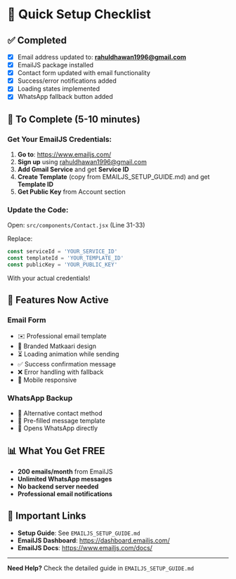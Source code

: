 # 🚀 Quick Setup Checklist

## ✅ Completed
- [x] Email address updated to: **rahuldhawan1996@gmail.com**
- [x] EmailJS package installed
- [x] Contact form updated with email functionality
- [x] Success/error notifications added
- [x] Loading states implemented
- [x] WhatsApp fallback button added

## 📝 To Complete (5-10 minutes)

### Get Your EmailJS Credentials:

1. **Go to**: https://www.emailjs.com/
2. **Sign up** using rahuldhawan1996@gmail.com
3. **Add Gmail Service** and get **Service ID**
4. **Create Template** (copy from EMAILJS_SETUP_GUIDE.md) and get **Template ID**
5. **Get Public Key** from Account section

### Update the Code:

Open: `src/components/Contact.jsx` (Line 31-33)

Replace:
```javascript
const serviceId = 'YOUR_SERVICE_ID'
const templateId = 'YOUR_TEMPLATE_ID'
const publicKey = 'YOUR_PUBLIC_KEY'
```

With your actual credentials!

## 🎉 Features Now Active

### Email Form
- ✉️ Professional email template
- 🎨 Branded Matkaari design
- ⏳ Loading animation while sending
- ✅ Success confirmation message
- ❌ Error handling with fallback
- 📱 Mobile responsive

### WhatsApp Backup
- 💬 Alternative contact method
- 📝 Pre-filled message template
- 🔗 Opens WhatsApp directly

## 📊 What You Get FREE

- **200 emails/month** from EmailJS
- **Unlimited WhatsApp messages**
- **No backend server needed**
- **Professional email notifications**

## 🔗 Important Links

- **Setup Guide**: See `EMAILJS_SETUP_GUIDE.md`
- **EmailJS Dashboard**: https://dashboard.emailjs.com/
- **EmailJS Docs**: https://www.emailjs.com/docs/

---

**Need Help?** Check the detailed guide in `EMAILJS_SETUP_GUIDE.md`

